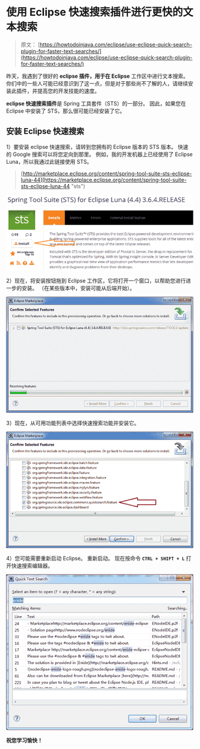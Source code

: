 # 使用 Eclipse 快速搜索插件进行更快的文本搜索

> 原文： [https://howtodoinjava.com/eclipse/use-eclipse-quick-search-plugin-for-faster-text-searches/](https://howtodoinjava.com/eclipse/use-eclipse-quick-search-plugin-for-faster-text-searches/)

昨天，我遇到了很好的 **eclipse 插件，用于在 Eclipse** 工作区中进行文本搜索。 你们中的一些人可能已经意识到了这一点，但是对于那些尚不了解的人，请继续安装此插件，并提高您的开发技能的速度。

**eclipse 快速搜索插件**是 Spring 工具套件（STS）的一部分。 因此，如果您在 Eclipse 中安装了 STS，那么很可能已经安装了它。

## 安装 Eclipse 快速搜索

1）要安装 eclipse 快速搜索，请转到您拥有的 Eclipse 版本的 STS 版本。 快速的 Google 搜索可以将您定向到那里。 例如，我的开发机器上已经使用了 Eclipse Luna，所以我通过此链接使用 STS。

> [http://marketplace.eclipse.org/content/spring-tool-suite-sts-eclipse-luna-44](https://marketplace.eclipse.org/content/spring-tool-suite-sts-eclipse-luna-44 "sts")

![eclipse-quick-search-1](img/1d839f997e5c33d95eed79547005adbc.png)

2）现在，将安装按钮拖到 Eclipse 工作区，它将打开一个窗口，以帮助您进行进一步的安装。 （在某些版本中，安装可能从后端开始）。

![eclipse-quick-search-2](img/9e090d2286921a38c35e8475b7b9a91f.png)

3）现在，从可用功能列表中选择快速搜索功能并安装它。

![eclipse-quick-search-3](img/252992a75de5e7e444f0f10e2ea21394.png)

4）您可能需要重新启动 Eclipse。 重新启动。 现在按命令 **`CTRL + SHIFT + L`** 打开快速搜索编辑器。

![eclipse-quick-search-4](img/1c5b8c84ef4e20bdd4d5480cf4fdcfe1.png)

**祝您学习愉快！**